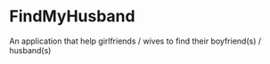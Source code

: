 # FindMyHusband
An application that help girlfriends / wives to find their boyfriend(s) / husband(s)
